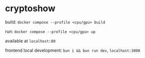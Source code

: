 # cryptoshow

build: `docker compose --profile <cpu/gpu> build`

run: `docker compose --profile <cpu/gpu> up`

available at `localhost:80`

frontend local development: `bun i && bun run dev`, `localhost:3000`

